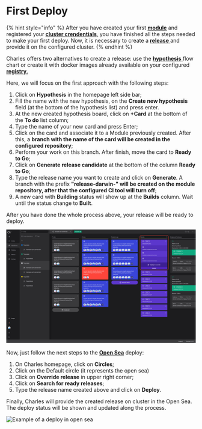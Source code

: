 # First Deploy

{% hint style="info" %}
After you have created your first [**module**](creating-your-first-module/) and registered your [**cluster crendentials**,](defining-a-workspace/configuracoes-de-deploy.md) you have finished all the steps needed to make your first deploy. Now, it is necessary to create a [**release** ](../reference/release.md)and provide it on the configured cluster.
{% endhint %}

Charles offers two alternatives to create a release: use the [**hypothesis** ](../reference/hyphotesis.md)flow chart or create it with docker images already available on your configured [**registry**.](defining-a-workspace/docker-registry.md)

Here, we will focus on the first approach with the following steps:

1. Click on **Hypothesis** in the homepage left side bar; 
2. Fill the name with the new hypothesis, on the **Create new hypothesis** field \(at the bottom of the hypothesis list\) and press enter.
3. At the new created hypothesis board, click on **+Card** at the bottom of the **To do** list column;
4. Type the name of your new card and press Enter; 
5. Click on the card and associate it to a Module previously created. After this, a **branch with the name of the card will be created in the configured repository**; 
6. Perform your work on this branch. After finish, move the card to **Ready to Go**; 
7. Click on **Generate release candidate** at the bottom of the column **Ready to Go**;
8. Type the release name you want to create and click on **Generate**. A branch with the prefix **"release-darwin-" will be created on the module repository, after that the configured CI tool will turn off**;
9. A new card with **Building** status will show up at the **Builds** column. Wait until the status change to **Built**. 

After you have done the whole process above, your release will be ready to deploy.

![Example of release created and ready to deploy](../.gitbook/assets/primeiro_deploy-1-%20%282%29%20%282%29.png)

Now, just follow the next steps to the [**Open Sea**](https://docs.charlescd.io/key-concepts) deploy:

1. On Charles homepage, click on **Circles**; 
2. Click on the Default circle \(it represents the open sea\) 
3. Click on **Override release** in upper right corner; 
4. Click on **Search for ready releases**;
5. Type the release name created above and click on **Deploy**.

Finally, Charles will provide the created release on cluster in the Open Sea. The deploy status will be shown and updated along the process.

![Example of a deploy in open sea](../.gitbook/assets/primeiro-deploy%20%281%29%20%281%29%20%282%29.gif)

